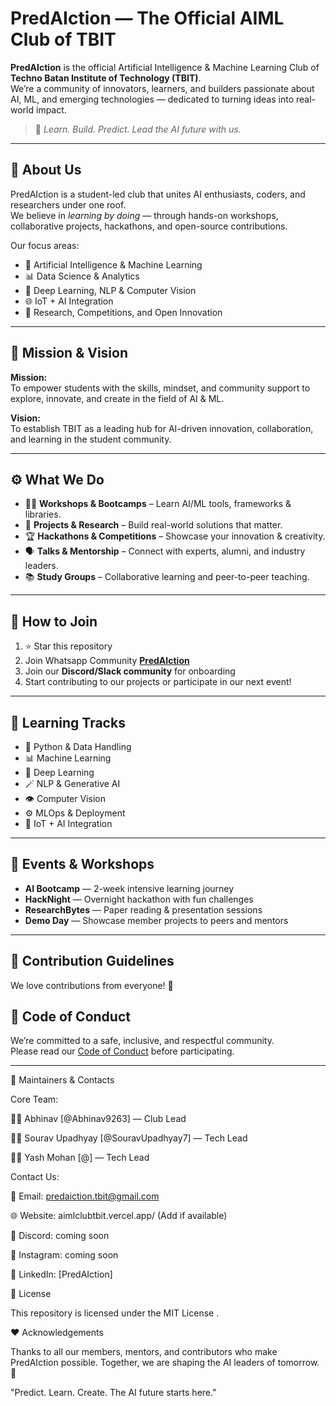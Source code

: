 #  PredAIction — The Official AIML Club of TBIT

**PredAIction** is the official Artificial Intelligence & Machine Learning Club of **Techno Batan Institute of Technology (TBIT)**.  
We’re a community of innovators, learners, and builders passionate about AI, ML, and emerging technologies — dedicated to turning ideas into real-world impact.  

> 🚀 *Learn. Build. Predict. Lead the AI future with us.*

---

## 🪪 About Us

PredAIction is a student-led club that unites AI enthusiasts, coders, and researchers under one roof.  
We believe in *learning by doing* — through hands-on workshops, collaborative projects, hackathons, and open-source contributions.

Our focus areas:
- 🤖 Artificial Intelligence & Machine Learning  
- 📊 Data Science & Analytics  
- 🧩 Deep Learning, NLP & Computer Vision  
- 🌐 IoT + AI Integration  
- 🧠 Research, Competitions, and Open Innovation  

---

## 🎯 Mission & Vision

**Mission:**  
To empower students with the skills, mindset, and community support to explore, innovate, and create in the field of AI & ML.

**Vision:**  
To establish TBIT as a leading hub for AI-driven innovation, collaboration, and learning in the student community.

---

## ⚙️ What We Do

- 🧑‍💻 **Workshops & Bootcamps** – Learn AI/ML tools, frameworks & libraries.  
- 🧠 **Projects & Research** – Build real-world solutions that matter.  
- 🏆 **Hackathons & Competitions** – Showcase your innovation & creativity.  
- 🗣️ **Talks & Mentorship** – Connect with experts, alumni, and industry leaders.  
- 📚 **Study Groups** – Collaborative learning and peer-to-peer teaching.

---

## 🌱 How to Join

1. ⭐ Star this repository  
2. Join Whatsapp Community **[PredAIction](#https://chat.whatsapp.com/FSPTKCzn5g3BScg3LT55qm?mode=ems_copy_t)**   
3. Join our **Discord/Slack community** for onboarding  
4. Start contributing to our projects or participate in our next event!

---


## 🧭 Learning Tracks

- 🐍 Python & Data Handling  
- 📊 Machine Learning  
- 🧠 Deep Learning  
- 🪄 NLP & Generative AI  
- 👁️ Computer Vision  
- ⚙️ MLOps & Deployment  
- 🔗 IoT + AI Integration  

---

## 🎉 Events & Workshops

- **AI Bootcamp** — 2-week intensive learning journey  
- **HackNight** — Overnight hackathon with fun challenges  
- **ResearchBytes** — Paper reading & presentation sessions  
- **Demo Day** — Showcase member projects to peers and mentors  

---

## 🤝 Contribution Guidelines

We love contributions from everyone! 💙  


## 🧾 Code of Conduct

We’re committed to a safe, inclusive, and respectful community.  
Please read our [Code of Conduct](CODE_OF_CONDUCT.md) before participating.

---

👥 Maintainers & Contacts

Core Team:

👨‍💻 Abhinav [@Abhinav9263] — Club Lead

👩‍💻 Sourav Upadhyay [@SouravUpadhyay7] — Tech Lead

👩‍💻 Yash Mohan [@] — Tech Lead


Contact Us:

📧 Email: predaiction.tbit@gmail.com

🌐 Website: aimlclubtbit.vercel.app/
 (Add if available)

💬 Discord: coming soon

📸 Instagram: coming soon

💼 LinkedIn: [PredAIction] 

📜 License

This repository is licensed under the MIT License
.


❤️ Acknowledgements

Thanks to all our members, mentors, and contributors who make PredAIction possible.
Together, we are shaping the AI leaders of tomorrow. 🌟

"Predict. Learn. Create. The AI future starts here."
